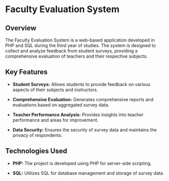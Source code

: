 # Faculty Evaluation System

## Overview

The Faculty Evaluation System is a web-based application developed in PHP and SQL during the third year of studies. The system is designed to collect and analyze feedback from student surveys, providing a comprehensive evaluation of teachers and their respective subjects.



## Key Features

- **Student Surveys:** Allows students to provide feedback on various aspects of their subjects and instructors.

- **Comprehensive Evaluation:** Generates comprehensive reports and evaluations based on aggregated survey data.

- **Teacher Performance Analysis:** Provides insights into teacher performance and areas for improvement.

- **Data Security:** Ensures the security of survey data and maintains the privacy of respondents.

## Technologies Used

- **PHP:** The project is developed using PHP for server-side scripting.

- **SQL:** Utilizes SQL for database management and storage of survey data.


